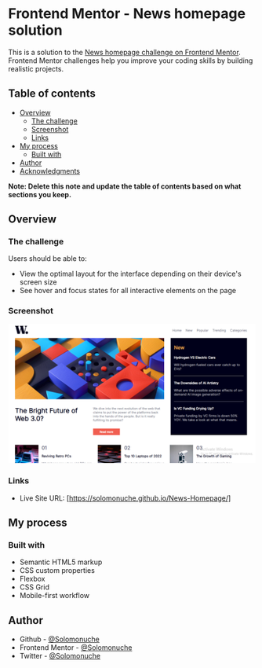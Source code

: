 # Frontend Mentor - News homepage solution

This is a solution to the [News homepage challenge on Frontend Mentor](https://www.frontendmentor.io/challenges/news-homepage-H6SWTa1MFl). Frontend Mentor challenges help you improve your coding skills by building realistic projects. 

## Table of contents

- [Overview](#overview)
  - [The challenge](#the-challenge)
  - [Screenshot](#screenshot)
  - [Links](#links)
- [My process](#my-process)
  - [Built with](#built-with)
- [Author](#author)
- [Acknowledgments](#acknowledgments)

**Note: Delete this note and update the table of contents based on what sections you keep.**

## Overview

### The challenge

Users should be able to:

- View the optimal layout for the interface depending on their device's screen size
- See hover and focus states for all interactive elements on the page

### Screenshot

![](./assets/images/screenshot-newspage.PNG)


### Links

- Live Site URL: [https://solomonuche.github.io/News-Homepage/]

## My process

### Built with

- Semantic HTML5 markup
- CSS custom properties
- Flexbox
- CSS Grid
- Mobile-first workflow

## Author

- Github - [@Solomonuche](https://www.github.com/solomonuche)
- Frontend Mentor - [@Solomonuche](https://www.frontendmentor.io/profile/solomonuche)
- Twitter - [@Solomonuche](https://www.twitter.com/solomonuche)

